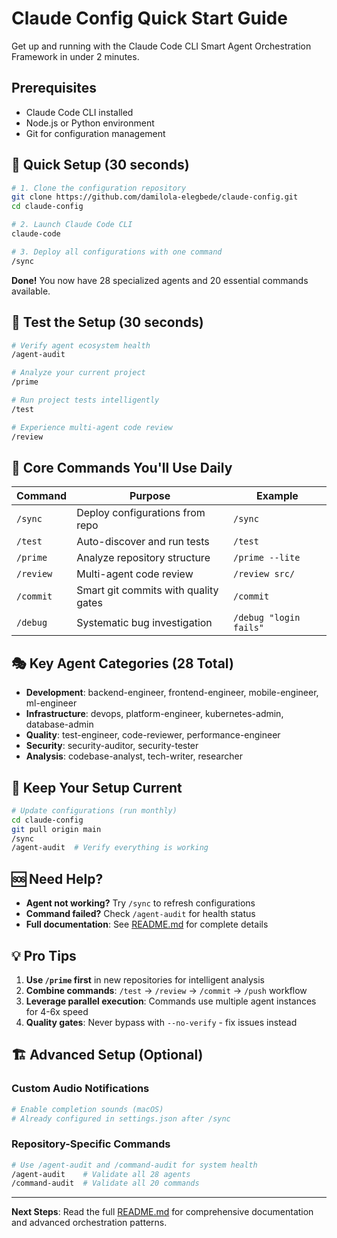 # Claude Config Quick Start Guide

Get up and running with the Claude Code CLI Smart Agent Orchestration Framework in under 2 minutes.

## Prerequisites

- Claude Code CLI installed
- Node.js or Python environment
- Git for configuration management

## 🚀 Quick Setup (30 seconds)

```bash
# 1. Clone the configuration repository
git clone https://github.com/damilola-elegbede/claude-config.git
cd claude-config

# 2. Launch Claude Code CLI
claude-code

# 3. Deploy all configurations with one command
/sync
```

**Done!** You now have 28 specialized agents and 20 essential commands available.

## 🧪 Test the Setup (30 seconds)

```bash
# Verify agent ecosystem health
/agent-audit

# Analyze your current project
/prime

# Run project tests intelligently
/test

# Experience multi-agent code review
/review
```

## 🎯 Core Commands You'll Use Daily

| Command | Purpose | Example |
|---------|---------|---------|
| `/sync` | Deploy configurations from repo | `/sync` |
| `/test` | Auto-discover and run tests | `/test` |
| `/prime` | Analyze repository structure | `/prime --lite` |
| `/review` | Multi-agent code review | `/review src/` |
| `/commit` | Smart git commits with quality gates | `/commit` |
| `/debug` | Systematic bug investigation | `/debug "login fails"` |

## 🎭 Key Agent Categories (28 Total)

- **Development**: backend-engineer, frontend-engineer, mobile-engineer, ml-engineer
- **Infrastructure**: devops, platform-engineer, kubernetes-admin, database-admin
- **Quality**: test-engineer, code-reviewer, performance-engineer
- **Security**: security-auditor, security-tester
- **Analysis**: codebase-analyst, tech-writer, researcher

## 🔄 Keep Your Setup Current

```bash
# Update configurations (run monthly)
cd claude-config
git pull origin main
/sync
/agent-audit  # Verify everything is working
```

## 🆘 Need Help?

- **Agent not working?** Try `/sync` to refresh configurations
- **Command failed?** Check `/agent-audit` for health status
- **Full documentation**: See [README.md](README.md) for complete details

## 💡 Pro Tips

1. **Use `/prime` first** in new repositories for intelligent analysis
2. **Combine commands**: `/test` → `/review` → `/commit` → `/push` workflow
3. **Leverage parallel execution**: Commands use multiple agent instances for 4-6x speed
4. **Quality gates**: Never bypass with `--no-verify` - fix issues instead

## 🏗️ Advanced Setup (Optional)

### Custom Audio Notifications

```bash
# Enable completion sounds (macOS)
# Already configured in settings.json after /sync
```

### Repository-Specific Commands

```bash
# Use /agent-audit and /command-audit for system health
/agent-audit    # Validate all 28 agents
/command-audit  # Validate all 20 commands
```

---

**Next Steps**: Read the full [README.md](README.md) for comprehensive documentation and advanced orchestration patterns.

